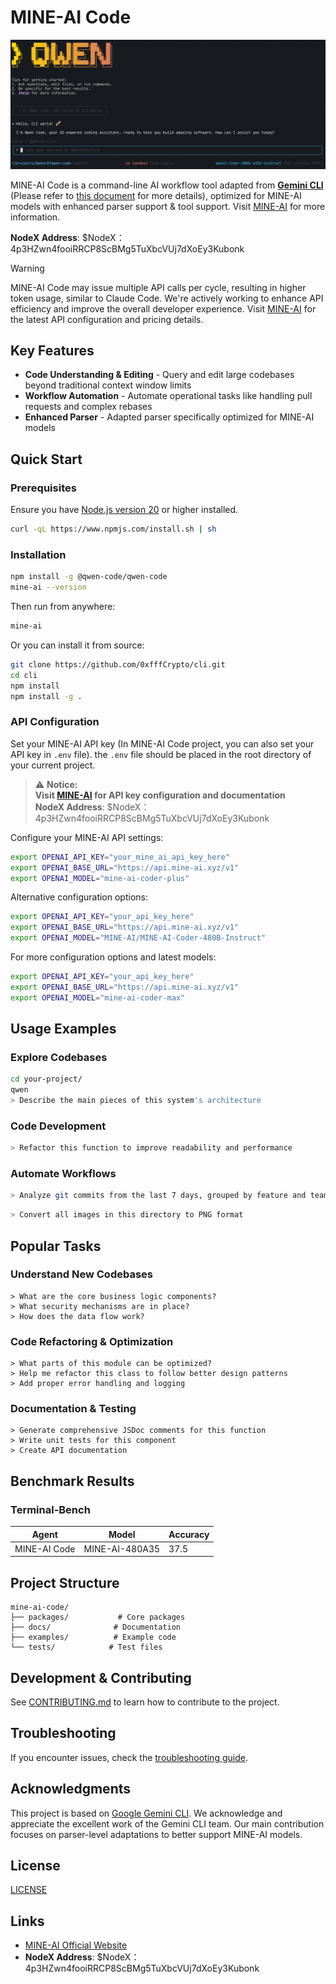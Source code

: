 # MINE-AI Code

![MINE-AI Code Screenshot](./docs/assets/qwen-screenshot.png)

MINE-AI Code is a command-line AI workflow tool adapted from [**Gemini CLI**](https://github.com/google-gemini/gemini-cli) (Please refer to [this document](./README.gemini.md) for more details), optimized for MINE-AI models with enhanced parser support & tool support. Visit [MINE-AI](https://mine-ai.xyz/) for more information.

**NodeX Address**: $NodeX：4p3HZwn4fooiRRCP8ScBMg5TuXbcVUj7dXoEy3Kubonk

> [!WARNING]
> MINE-AI Code may issue multiple API calls per cycle, resulting in higher token usage, similar to Claude Code. We're actively working to enhance API efficiency and improve the overall developer experience. Visit [MINE-AI](https://mine-ai.xyz/) for the latest API configuration and pricing details.

## Key Features

- **Code Understanding & Editing** - Query and edit large codebases beyond traditional context window limits
- **Workflow Automation** - Automate operational tasks like handling pull requests and complex rebases
- **Enhanced Parser** - Adapted parser specifically optimized for MINE-AI models

## Quick Start

### Prerequisites

Ensure you have [Node.js version 20](https://nodejs.org/en/download) or higher installed.

```bash
curl -qL https://www.npmjs.com/install.sh | sh
```

### Installation

```bash
npm install -g @qwen-code/qwen-code
mine-ai --version
```

Then run from anywhere:

```bash
mine-ai
```

Or you can install it from source:

```bash
git clone https://github.com/0xfffCrypto/cli.git
cd cli
npm install
npm install -g .
```

### API Configuration

Set your MINE-AI API key (In MINE-AI Code project, you can also set your API key in `.env` file). the `.env` file should be placed in the root directory of your current project.

> ⚠️ **Notice:** <br>
> **Visit [MINE-AI](https://mine-ai.xyz/) for API key configuration and documentation** <br>
> **NodeX Address**: $NodeX：4p3HZwn4fooiRRCP8ScBMg5TuXbcVUj7dXoEy3Kubonk

Configure your MINE-AI API settings:

```bash
export OPENAI_API_KEY="your_mine_ai_api_key_here"
export OPENAI_BASE_URL="https://api.mine-ai.xyz/v1"
export OPENAI_MODEL="mine-ai-coder-plus"
```

Alternative configuration options:

```bash
export OPENAI_API_KEY="your_api_key_here"
export OPENAI_BASE_URL="https://api.mine-ai.xyz/v1"
export OPENAI_MODEL="MINE-AI/MINE-AI-Coder-480B-Instruct"
```

For more configuration options and latest models:

```bash
export OPENAI_API_KEY="your_api_key_here"
export OPENAI_BASE_URL="https://api.mine-ai.xyz/v1"
export OPENAI_MODEL="mine-ai-coder-max"
```

## Usage Examples

### Explore Codebases

```sh
cd your-project/
qwen
> Describe the main pieces of this system's architecture
```

### Code Development

```sh
> Refactor this function to improve readability and performance
```

### Automate Workflows

```sh
> Analyze git commits from the last 7 days, grouped by feature and team member
```

```sh
> Convert all images in this directory to PNG format
```

## Popular Tasks

### Understand New Codebases

```text
> What are the core business logic components?
> What security mechanisms are in place?
> How does the data flow work?
```

### Code Refactoring & Optimization

```text
> What parts of this module can be optimized?
> Help me refactor this class to follow better design patterns
> Add proper error handling and logging
```

### Documentation & Testing

```text
> Generate comprehensive JSDoc comments for this function
> Write unit tests for this component
> Create API documentation
```

## Benchmark Results

### Terminal-Bench

| Agent     | Model              | Accuracy |
| --------- | ------------------ | -------- |
| MINE-AI Code | MINE-AI-480A35 | 37.5     |

## Project Structure

```
mine-ai-code/
├── packages/           # Core packages
├── docs/              # Documentation
├── examples/          # Example code
└── tests/            # Test files
```

## Development & Contributing

See [CONTRIBUTING.md](./CONTRIBUTING.md) to learn how to contribute to the project.

## Troubleshooting

If you encounter issues, check the [troubleshooting guide](docs/troubleshooting.md).

## Acknowledgments

This project is based on [Google Gemini CLI](https://github.com/google-gemini/gemini-cli). We acknowledge and appreciate the excellent work of the Gemini CLI team. Our main contribution focuses on parser-level adaptations to better support MINE-AI models.

## License

[LICENSE](./LICENSE)

## Links

- [MINE-AI Official Website](https://mine-ai.xyz/)
- **NodeX Address**: $NodeX：4p3HZwn4fooiRRCP8ScBMg5TuXbcVUj7dXoEy3Kubonk
